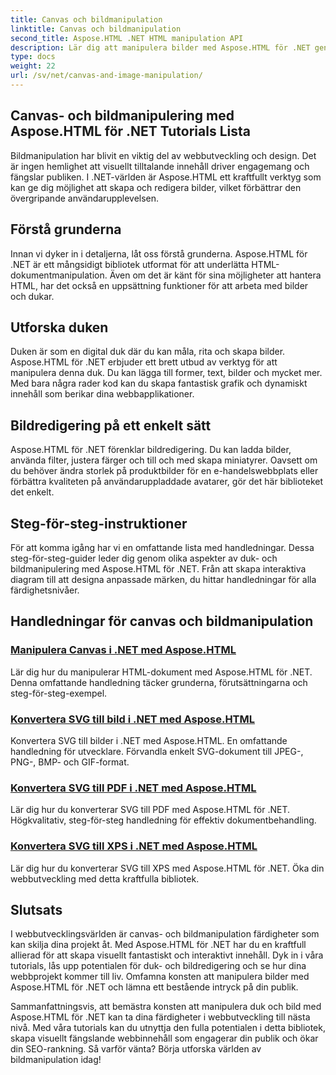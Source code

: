 ```yaml
---
title: Canvas och bildmanipulation
linktitle: Canvas och bildmanipulation
second_title: Aspose.HTML .NET HTML manipulation API
description: Lär dig att manipulera bilder med Aspose.HTML för .NET genom steg-för-steg tutorials. Upptäck kraften med canvas och bildredigering.
type: docs
weight: 22
url: /sv/net/canvas-and-image-manipulation/
---
```


## Canvas- och bildmanipulering med Aspose.HTML för .NET Tutorials Lista

Bildmanipulation har blivit en viktig del av webbutveckling och design. Det är ingen hemlighet att visuellt tilltalande innehåll driver engagemang och fängslar publiken. I .NET-världen är Aspose.HTML ett kraftfullt verktyg som kan ge dig möjlighet att skapa och redigera bilder, vilket förbättrar den övergripande användarupplevelsen.

## Förstå grunderna

Innan vi dyker in i detaljerna, låt oss förstå grunderna. Aspose.HTML för .NET är ett mångsidigt bibliotek utformat för att underlätta HTML-dokumentmanipulation. Även om det är känt för sina möjligheter att hantera HTML, har det också en uppsättning funktioner för att arbeta med bilder och dukar.

## Utforska duken

Duken är som en digital duk där du kan måla, rita och skapa bilder. Aspose.HTML för .NET erbjuder ett brett utbud av verktyg för att manipulera denna duk. Du kan lägga till former, text, bilder och mycket mer. Med bara några rader kod kan du skapa fantastisk grafik och dynamiskt innehåll som berikar dina webbapplikationer.

## Bildredigering på ett enkelt sätt

Aspose.HTML för .NET förenklar bildredigering. Du kan ladda bilder, använda filter, justera färger och till och med skapa miniatyrer. Oavsett om du behöver ändra storlek på produktbilder för en e-handelswebbplats eller förbättra kvaliteten på användaruppladdade avatarer, gör det här biblioteket det enkelt.

## Steg-för-steg-instruktioner

För att komma igång har vi en omfattande lista med handledningar. Dessa steg-för-steg-guider leder dig genom olika aspekter av duk- och bildmanipulering med Aspose.HTML för .NET. Från att skapa interaktiva diagram till att designa anpassade märken, du hittar handledningar för alla färdighetsnivåer.

## Handledningar för canvas och bildmanipulation
### [Manipulera Canvas i .NET med Aspose.HTML](./manipulating-canvas/)
Lär dig hur du manipulerar HTML-dokument med Aspose.HTML för .NET. Denna omfattande handledning täcker grunderna, förutsättningarna och steg-för-steg-exempel.
### [Konvertera SVG till bild i .NET med Aspose.HTML](./convert-svg-to-image/)
Konvertera SVG till bilder i .NET med Aspose.HTML. En omfattande handledning för utvecklare. Förvandla enkelt SVG-dokument till JPEG-, PNG-, BMP- och GIF-format.
### [Konvertera SVG till PDF i .NET med Aspose.HTML](./convert-svg-to-pdf/)
Lär dig hur du konverterar SVG till PDF med Aspose.HTML för .NET. Högkvalitativ, steg-för-steg handledning för effektiv dokumentbehandling.
### [Konvertera SVG till XPS i .NET med Aspose.HTML](./convert-svg-to-xps/)
Lär dig hur du konverterar SVG till XPS med Aspose.HTML för .NET. Öka din webbutveckling med detta kraftfulla bibliotek.

## Slutsats

I webbutvecklingsvärlden är canvas- och bildmanipulation färdigheter som kan skilja dina projekt åt. Med Aspose.HTML för .NET har du en kraftfull allierad för att skapa visuellt fantastiskt och interaktivt innehåll. Dyk in i våra tutorials, lås upp potentialen för duk- och bildredigering och se hur dina webbprojekt kommer till liv. Omfamna konsten att manipulera bilder med Aspose.HTML för .NET och lämna ett bestående intryck på din publik.

Sammanfattningsvis, att bemästra konsten att manipulera duk och bild med Aspose.HTML för .NET kan ta dina färdigheter i webbutveckling till nästa nivå. Med våra tutorials kan du utnyttja den fulla potentialen i detta bibliotek, skapa visuellt fängslande webbinnehåll som engagerar din publik och ökar din SEO-rankning. Så varför vänta? Börja utforska världen av bildmanipulation idag!